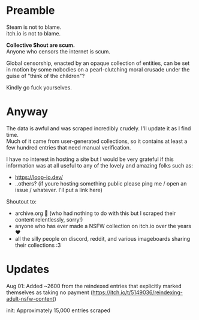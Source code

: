 # Preamble 
Steam is not to blame. <br> 
itch.io is not to blame. <br>

**Collective Shout are scum.** <br>
Anyone who censors the internet is scum.

Global censorship, enacted by an opaque collection of entities, can be set in motion by some nobodies on a pearl-clutching moral crusade under the guise of "think of the children"?

Kindly go fuck yourselves.


# Anyway
The data is awful and was scraped incredibly crudely. I'll update it as I find time. <br>
Much of it came from user-generated collections, so it contains at least a few hundred entries that need manual verification.

I have no interest in hosting a site but I would be very grateful if this information was at all useful to any of the lovely and amazing folks such as:
- https://loop-io.dev/
- ..others? (if youre hosting something public please ping me / open an issue / whatever. I'll put a link here)


Shoutout to:
- archive.org 💙 (who had nothing to do with this but I scraped their content relentlessly, sorry!)
- anyone who has ever made a NSFW collection on itch.io over the years ❤️
- all the silly people on discord, reddit, and various imageboards sharing their collections :3


# Updates
Aug 01: Added ~2600 from the reindexed entries that explicitly marked themselves as taking no payment (https://itch.io/t/5149036/reindexing-adult-nsfw-content)

init: Approximately 15,000 entries scraped


